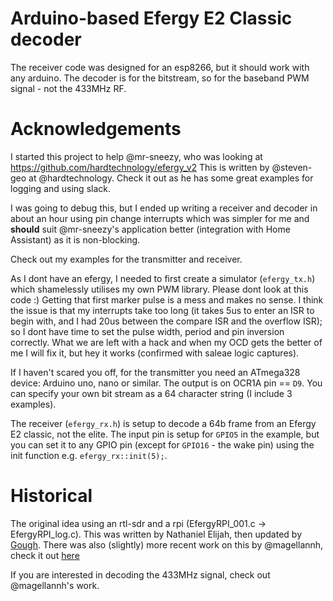 # Arduino-based Efergy E2 Classic decoder
The receiver code was designed for an esp8266, but it should work with any arduino.
The decoder is for the bitstream, so for the baseband PWM signal - not the 433MHz RF.

# Acknowledgements
I started this project to help @mr-sneezy, who was looking at https://github.com/hardtechnology/efergy_v2
This is written by @steven-geo at @hardtechnology. Check it out as he has some great examples for logging and using slack.

I was going to debug this, but I ended up writing a receiver and decoder in about an hour using pin change interrupts which was simpler for me and **should** suit @mr-sneezy's application better (integration with Home Assistant) as it is non-blocking.

Check out my examples for the transmitter and receiver.

As I dont have an efergy, I needed to first create a simulator (```efergy_tx.h```) which shamelessly utilises my own PWM library.
Please dont look at this code :) Getting that first marker pulse is a mess and makes no sense. I think the issue is that my interrupts
take too long (it takes 5us to enter an ISR to begin with, and I had 20us between the compare ISR and the overflow ISR); so I dont have time to set the pulse width, period and pin inversion correctly. What we are left with a hack and when my OCD gets the better of me I will fix it, but hey it works (confirmed with saleae logic captures).

If I haven't scared you off, for the transmitter you need an ATmega328 device: Arduino uno, nano or similar. The output is on OCR1A pin == ```D9```.
You can specify your own bit stream as a 64 character string (I include 3 examples).

The receiver (```efergy_rx.h```) is setup to decode a 64b frame from an Efergy E2 classic, not the elite.
The input pin is setup for ```GPIO5``` in the example, but you can set it to any GPIO pin (except for ```GPIO16``` - the wake pin) using the init function e.g. ```efergy_rx::init(5);```.

# Historical
The original idea using an rtl-sdr and a rpi (EfergyRPI_001.c -> EfergyRPI_log.c).
This was written by Nathaniel Elijah, then updated by [Gough](me@goughlui.com).
There was also (slightly) more recent work on this by @magellannh, check it out [here](https://github.com/magellannh/RPI_Efergy)

If you are interested in decoding the 433MHz signal, check out @magellannh's work.
